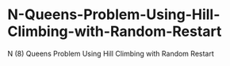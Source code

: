 # N-Queens-Problem-Using-Hill-Climbing-with-Random-Restart
N (8) Queens Problem Using Hill Climbing with Random Restart
 
          
